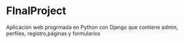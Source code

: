 # FInalProject
Aplicación web progrmada en Python con Django que contiene admin, perfiles, registro,páginas y formularios
